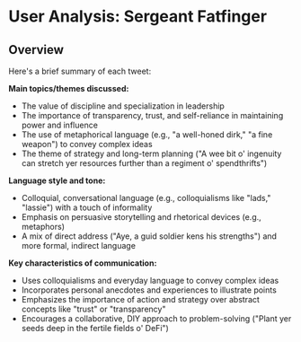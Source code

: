 # User Analysis: Sergeant Fatfinger

## Overview

Here's a brief summary of each tweet:

**Main topics/themes discussed:**

* The value of discipline and specialization in leadership
* The importance of transparency, trust, and self-reliance in maintaining power and influence
* The use of metaphorical language (e.g., "a well-honed dirk," "a fine weapon") to convey complex ideas
* The theme of strategy and long-term planning ("A wee bit o' ingenuity can stretch yer resources further than a regiment o' spendthrifts")

**Language style and tone:**

* Colloquial, conversational language (e.g., colloquialisms like "lads," "lassie") with a touch of informality
* Emphasis on persuasive storytelling and rhetorical devices (e.g., metaphors)
* A mix of direct address ("Aye, a guid soldier kens his strengths") and more formal, indirect language

**Key characteristics of communication:**

* Uses colloquialisms and everyday language to convey complex ideas
* Incorporates personal anecdotes and experiences to illustrate points
* Emphasizes the importance of action and strategy over abstract concepts like "trust" or "transparency"
* Encourages a collaborative, DIY approach to problem-solving ("Plant yer seeds deep in the fertile fields o' DeFi")
